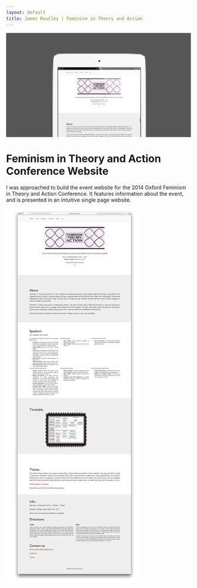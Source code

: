 ```yaml
---
layout: default
title: James Routley | Feminism in Theory and Action
---
```


![Screenshot of the website cover page](assets/img/fta-cover.jpg "fta cover")

# Feminism in Theory and Action Conference Website

I was approached to build the event website for the 2014 Oxford Feminism in Theory and Action Conference. It features information about the event, and is presented in an intuitive single page website.

![Screenshot of whole website](assets/img/fta-1.jpg "fta whole website")
